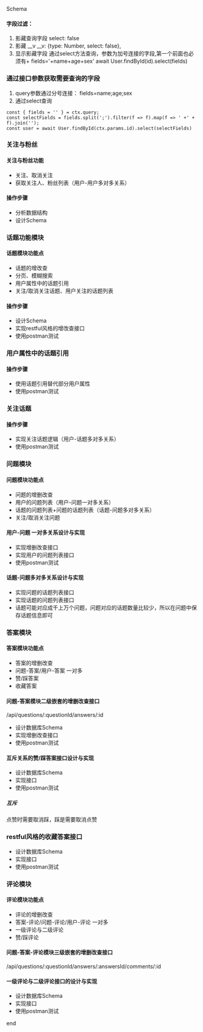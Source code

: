 Schema

#### 字段过滤：
  1. 影藏查询字段
    select: false
  2. 影藏 __v
    __v: {type: Number, select: false},
  3. 显示影藏字段
    通过select方法查询，参数为加号连接的字段,第一个前面也必须有+
    fields='+name+age+sex'
    await User.findById(id).select(fields)

### 通过接口参数获取需要查询的字段
1. query参数通过分号连接：
  fields=name;age;sex
2. 通过select查询
```
const { fields = '' } = ctx.query;
const selectFields = fields.split(';').filter(f => f).map(f => ' +' + f).join('');
const user = await User.findById(ctx.params.id).select(selectFields)
```

### 关注与粉丝
#### 关注与粉丝功能
* 关注、取消关注
* 获取关注人、粉丝列表（用户-用户多对多关系）
#### 操作步骤
* 分析数据结构
* 设计Schema


### 话题功能模块
#### 话题模块功能点
* 话题的增改查
* 分页、模糊搜索
* 用户属性中的话题引用
* 关注/取消关注话题、用户关注的话题列表
#### 操作步骤
* 设计Schema
* 实现restful风格的增改查接口
* 使用postman测试

### 用户属性中的话题引用
#### 操作步骤
* 使用话题引用替代部分用户属性
* 使用postman测试

### 关注话题
#### 操作步骤
* 实现关注话题逻辑（用户-话题多对多关系）
* 使用postman测试

### 问题模块
#### 问题模块功能点
* 问题的增删改查
* 用户的问题列表（用户-问题一对多关系）
* 话题的问题列表+问题的话题列表（话题-问题多对多关系）
* 关注/取消关注问题
#### 用户-问题 一对多关系设计与实现
* 实现增删改查接口
* 实现用户的问题列表接口
* 使用postman测试

#### 话题-问题多对多关系设计与实现
* 实现问题的话题列表接口
* 实现话题的问题列表接口
* 话题可能对应成千上万个问题，问题对应的话题数量比较少，所以在问题中保存话题信息即可



### 答案模块
#### 答案模块功能点
* 答案的增删改查
* 问题-答案/用户-答案 一对多
* 赞/踩答案
* 收藏答案
#### 问题-答案模块二级嵌套的增删改查接口
/api/questions/:questionId/answers/:id
* 设计数据库Schema
* 实现增删改查接口
* 使用postman测试

#### 互斥关系的赞/踩答案接口设计与实现
* 设计数据库Schema
* 实现接口
* 使用postman测试
##### 互斥
点赞时需要取消踩，踩是需要取消点赞

### restful风格的收藏答案接口
* 设计数据库Schema
* 实现接口
* 使用postman测试


### 评论模块
#### 评论模块功能点
* 评论的增删改查
* 答案-评论/问题-评论/用户-评论 一对多
* 一级评论与二级评论
* 赞/踩评论
#### 问题-答案-评论模块三级嵌套的增删改查接口
/api/questions/:questionId/answers/:answersId/comments/:id
#### 一级评论与二级评论接口的设计与实现
* 设计数据库Schema
* 实现接口
* 使用postman测试






























end
